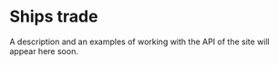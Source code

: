 # Ships trade

A description and an examples of working with the API of the site will appear here soon.

